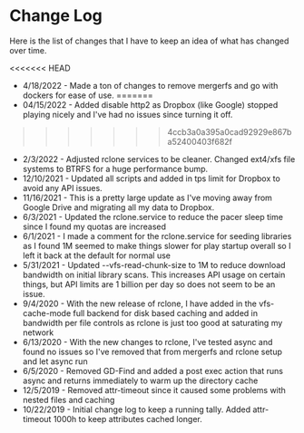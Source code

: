# Change Log

Here is the list of changes that I have to keep an idea of what has changed over time.

<<<<<<< HEAD
* 4/18/2022 - Made a ton of changes to remove mergerfs and go with dockers for ease of use.
=======
* 04/15/2022 - Added disable http2 as Dropbox (like Google) stopped playing nicely and I've had no issues since turning it off.
>>>>>>> 4ccb3a0a395a0cad92929e867ba52400403f682f
* 2/3/2022 - Adjusted rclone services to be cleaner. Changed ext4/xfs file systems to BTRFS for a huge performance bump.
* 12/10/2021 - Updated all scripts and added in tps limit for Dropbox to avoid any API issues.
* 11/16/2021 - This is a pretty large update as I've moving away from Google Drive and migrating all my data to Dropbox.
* 6/3/2021 - Updated the rclone.service to reduce the pacer sleep time since I found my quotas are increased
* 6/1/2021 - I made a comment for the rclone.service for seeding libraries as I found 1M seemed
to make things slower for play startup overall so I left it back at the default for normal use
* 5/31/2021 - Updated --vfs-read-chunk-size to 1M to reduce download bandwidth on initial library scans. This increases API usage on certain things, but API limits are 1 billion per day so does not seem to be an issue.
* 9/4/2020 - With the new release of rclone, I have added in the vfs-cache-mode full backend for disk based caching and added in bandwidth per file controls as rclone is just too good at saturating my network
* 6/13/2020   - With the new changes to rclone, I've tested async and found no issues so I've removed that from mergerfs and rclone setup and let async run
* 6/5/2020    - Removed GD-Find and added a post exec action that runs async and returns immediately to warm up the directory cache
* 12/5/2019   - Removed attr-timeout since it caused some problems with nested files and caching
* 10/22/2019  - Initial change log to keep a running tally. Added attr-timeout 1000h to keep attributes cached longer.
